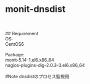 # monit-dnsdist
<br>
<br>
## Requirement<br>
OS:<br>
  CentOS6<br>
<br>
Package:<br>
  monit-5.14-1.el6.x86_64<br>
  nagios-plugins-dig-2.0.3-3.el6.x86_64<br>
<br>
#Note
dnsdistのプロセス監視用<br>

